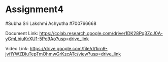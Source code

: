 # Assignment4

#Subha Sri Lakshmi Achyutha 
#700766668

Document Link:
https://colab.research.google.com/drive/1DK28Pq3ZcJ0A-yGmLbiuKcXU1-5Po9Ao?usp=drive_link


Video Link:
https://drive.google.com/file/d/1irn9-jvfIYWZDluTepTmOhmwGrKzcATc/view?usp=drive_link
